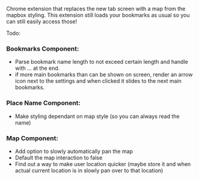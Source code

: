 Chrome extension that replaces the new tab screen with a map from the mapbox styling. This extension still loads your bookmarks as usual so you can still easily access those!


Todo:

### Bookmarks Component:
- Parse bookmark name length to not exceed certain length and handle with ... at the end.
- if more main bookmarks than can be shown on screen, render an arrow icon next to the settings and when clicked it slides to the next main bookmarks.

### Place Name Component:
- Make styling dependant on map style (so you can always read the name)

### Map Component:
- Add option to slowly automatically pan the map
- Default the map interaction to false
- Find out a way to make user location quicker (maybe store it and when actual current location is in slowly pan over to that location)
